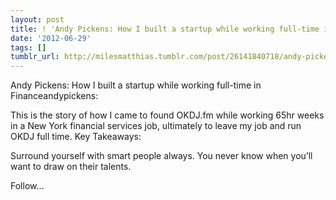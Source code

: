 ```yaml
---
layout: post
title: ! 'Andy Pickens: How I built a startup while working full-time in Finance'
date: '2012-06-29'
tags: []
tumblr_url: http://milesmatthias.tumblr.com/post/26141840718/andy-pickens-how-i-built-a-startup-while-working
---
```

Andy Pickens: How I built a startup while working full-time in Financeandypickens:


This is the story of how I came to found OKDJ.fm while working 65hr weeks in a New York financial services job, ultimately to leave my job and run OKDJ full time. 
Key Takeaways:

Surround yourself with smart people always. You never know when you’ll want to draw on their talents.

Follow…
